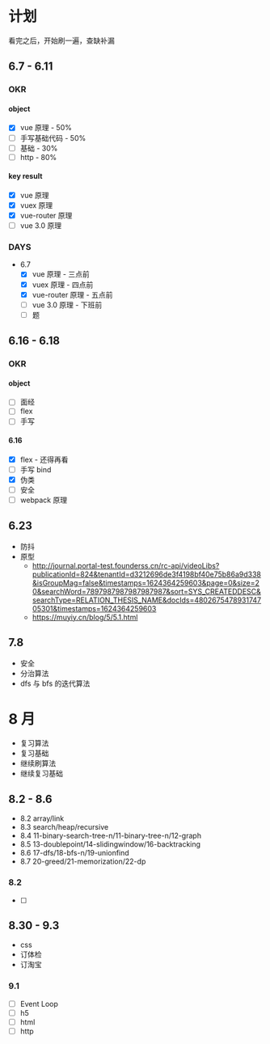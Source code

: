 # 计划

看完之后，开始刷一遍，查缺补漏

## 6.7 - 6.11

### OKR

#### object

- [x] vue 原理 - 50%
- [ ] 手写基础代码 - 50%
- [ ] 基础 - 30%
- [ ] http - 80%

#### key result

- [x] vue 原理
- [x] vuex 原理
- [x] vue-router 原理
- [ ] vue 3.0 原理

### DAYS

- 6.7
  - [x] vue 原理 - 三点前
  - [x] vuex 原理 - 四点前
  - [x] vue-router 原理 - 五点前
  - [ ] vue 3.0 原理 - 下班前
  - [ ] 题

## 6.16 - 6.18

### OKR

#### object

- [ ] 面经
- [ ] flex
- [ ] 手写

#### 6.16

- [x] flex - 还得再看
- [ ] 手写 bind
- [x] 伪类
- [ ] 安全
- [ ] webpack 原理

## 6.23

- 防抖
- 原型
  - http://journal.portal-test.founderss.cn/rc-api/videoLibs?publicationId=824&tenantId=d3212696de3f4198bf40e75b86a9d338&isGroupMag=false&timestamps=1624364259603&page=0&size=20&searchWord=7897987987987987987&sort=SYS_CREATEDDESC&searchType=RELATION_THESIS_NAME&docIds=480267547893174705301&timestamps=1624364259603
  - https://muyiy.cn/blog/5/5.1.html

## 7.8

- 安全
- 分治算法
- dfs 与 bfs 的迭代算法

# 8 月

- 复习算法
- 复习基础
- 继续刷算法
- 继续复习基础

## 8.2 - 8.6

- 8.2 array/link
- 8.3 search/heap/recursive
- 8.4 11-binary-search-tree-n/11-binary-tree-n/12-graph
- 8.5 13-doublepoint/14-slidingwindow/16-backtracking
- 8.6 17-dfs/18-bfs-n/19-unionfind
- 8.7 20-greed/21-memorization/22-dp

### 8.2

- [ ]

## 8.30 - 9.3

- css
- 订体检
- 订淘宝

### 9.1

- [ ] Event Loop
- [ ] h5
- [ ] html
- [ ] http
